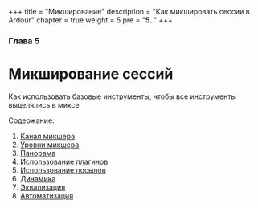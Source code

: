 +++
title = "Микширование"
description = "Как микшировать сессии в Ardour"
chapter = true
weight = 5
pre = "<b>5. </b>"
+++

### Глава 5
# Микширование сессий

Как использовать базовые инструменты, чтобы все инструменты выделялись в миксе

Содержание:

1. [Канал микшера](the-mixer-strip/)
2. [Уровни микшера](mixing-levels/)
3. [Панорама](panning/)
4. [Использование плагинов](using-plugins/)
5. [Использование посылов](using-sends/)
6. [Динамика](dynamics/)
7. [Эквализация](equalizing/)
8. [Автоматизация](using-automation/)